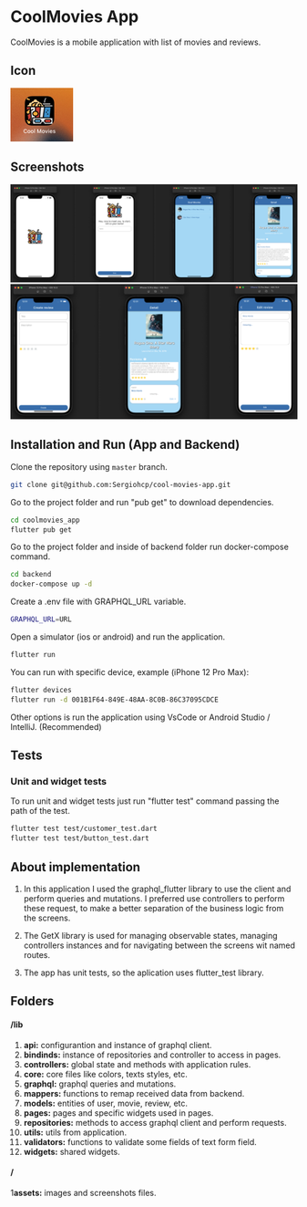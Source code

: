 # CoolMovies App

CoolMovies is a mobile application with list of movies and reviews.

## Icon

![Icon](./assets/screenshots/icon.png)

## Screenshots

![screenshot_1](./assets/screenshots/screenshot_1.png)
![screenshot_2](./assets/screenshots/screenshot_2.png)

## Installation and Run (App and Backend)

Clone the repository using `master` branch.

```bash
git clone git@github.com:Sergiohcp/cool-movies-app.git
```

Go to the project folder and run "pub get" to download dependencies.

```bash
cd coolmovies_app
flutter pub get
```

Go to the project folder and inside of backend folder run docker-compose command.

```bash
cd backend
docker-compose up -d
```

Create a .env file with GRAPHQL_URL variable.

```bash
GRAPHQL_URL=URL
```

Open a simulator (ios or android) and run the application.

```bash
flutter run
```

You can run with specific device, example (iPhone 12 Pro Max):

```bash
flutter devices
flutter run -d 001B1F64-849E-48AA-8C0B-86C37095CDCE
```
Other options is run the application using VsCode or Android Studio / IntelliJ. (Recommended)

## Tests

### Unit and widget tests

To run unit and widget tests just run "flutter test" command passing the path of the test.

```bash
flutter test test/customer_test.dart
flutter test test/button_test.dart
```

## About implementation

1. In this application I used the graphql_flutter library to use the client and perform queries and mutations. I preferred use controllers to perform these request, to make a better separation of the business logic from the screens.

2. The GetX library is used for managing observable states, managing controllers instances and for navigating between the screens wit named routes.

3. The app has unit tests, so the aplication uses flutter_test library.

## Folders

#### /lib
1. **api:** configurantion and instance of graphql client.
2. **bindinds:** instance of repositories and controller to access in pages.
3. **controllers:** global state and methods with application rules.
4. **core:** core files like colors, texts styles, etc.
5. **graphql:** graphql queries and mutations.
6. **mappers:** functions to remap received data from backend.
7. **models:** entities of user, movie, review, etc.
8. **pages:** pages and specific widgets used in pages.
9. **repositories:** methods to access graphql client and perform requests.
7. **utils:** utils from application.
8. **validators:** functions to validate some fields of text form field.
9. **widgets:** shared widgets.

#### /

1**assets:** images and screenshots files.